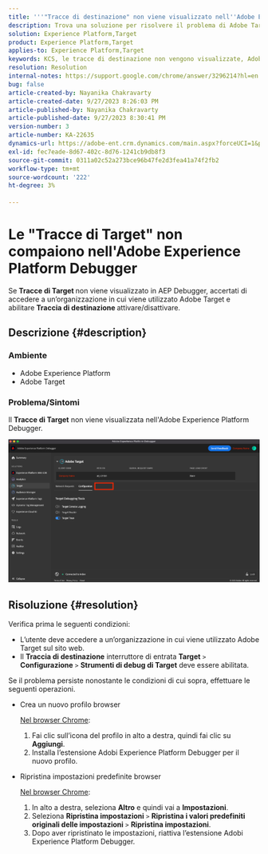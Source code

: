 ```yaml
---
title: '''"Tracce di destinazione" non viene visualizzato nell''Adobe Experience Platform Debugger'''
description: Trova una soluzione per risolvere il problema di Adobe Target per cui "Target Traces" (Tracce di Target) non viene visualizzato in AEP Debugger. Abilita l’interruttore "Target Traces" (Tracce destinazione).
solution: Experience Platform,Target
product: Experience Platform,Target
applies-to: Experience Platform,Target
keywords: KCS, le tracce di destinazione non vengono visualizzate, Adobe Experience Platform, Debugger
resolution: Resolution
internal-notes: https://support.google.com/chrome/answer/3296214?hl=en
bug: false
article-created-by: Nayanika Chakravarty
article-created-date: 9/27/2023 8:26:03 PM
article-published-by: Nayanika Chakravarty
article-published-date: 9/27/2023 8:30:41 PM
version-number: 3
article-number: KA-22635
dynamics-url: https://adobe-ent.crm.dynamics.com/main.aspx?forceUCI=1&pagetype=entityrecord&etn=knowledgearticle&id=b9402013-745d-ee11-be6f-6045bd006149
exl-id: fec7eade-8d67-402c-8d76-1241cb9db8f3
source-git-commit: 0311a02c52a273bce96b47fe2d3fea41a74f2fb2
workflow-type: tm+mt
source-wordcount: '222'
ht-degree: 3%

---
```


# Le &quot;Tracce di Target&quot; non compaiono nell&#39;Adobe Experience Platform Debugger


Se <b>Tracce di Target </b>non viene visualizzato in AEP Debugger, accertati di accedere a un’organizzazione in cui viene utilizzato Adobe Target e abilitare <b>Traccia di destinazione </b>attivare/disattivare.

## Descrizione {#description}


### Ambiente

- Adobe Experience Platform
- Adobe Target


### Problema/Sintomi

Il <b>Tracce di Target</b> non viene visualizzata nell&#39;Adobe Experience Platform Debugger.

![](assets/___2a9537b2-745d-ee11-be6f-6045bd006149___.png)


## Risoluzione {#resolution}


Verifica prima le seguenti condizioni:

- L’utente deve accedere a un’organizzazione in cui viene utilizzato Adobe Target sul sito web.
- Il <b>Traccia di destinazione</b> interruttore di entrata <b>Target</b> `>`  <b>Configurazione</b> `>`  <b>Strumenti di debug di Target</b> deve essere abilitata.


Se il problema persiste nonostante le condizioni di cui sopra, effettuare le seguenti operazioni.

- Crea un nuovo profilo browser

  <u>Nel browser Chrome</u>:

   1. Fai clic sull’icona del profilo in alto a destra, quindi fai clic su <b>Aggiungi</b>.
   2. Installa l’estensione Adobi Experience Platform Debugger per il nuovo profilo.
- Ripristina impostazioni predefinite browser

  <u>Nel browser Chrome</u>:

   1. In alto a destra, seleziona <b>Altro</b> e quindi vai a <b>Impostazioni</b>.
   2. Seleziona <b>Ripristina impostazioni</b> `>`  <b>Ripristina i valori predefiniti originali delle impostazioni</b> `>`  <b>Ripristina impostazioni</b>.
   3. Dopo aver ripristinato le impostazioni, riattiva l’estensione Adobi Experience Platform Debugger.
